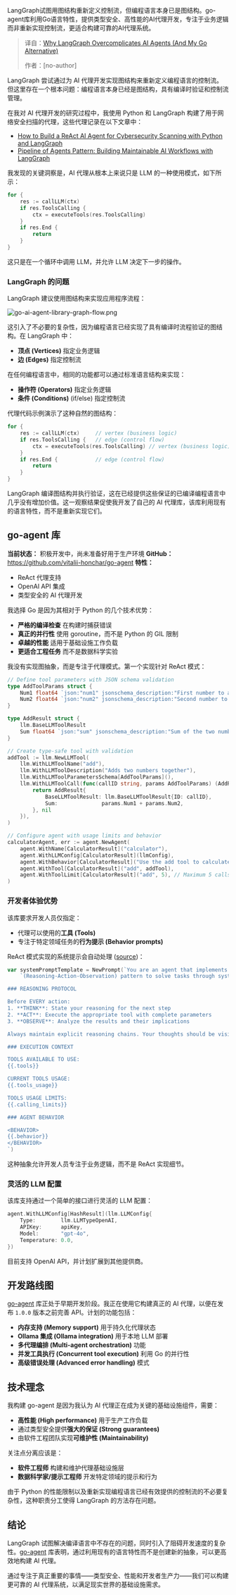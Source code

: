 <!--
title: LangGraph 徒增复杂性？我的Go语言Agent方案更胜一筹
cover: https://vitaliihonchar.com/blog/go-ai-agent-library/go-ai-agent-library.jpg
summary: LangGraph试图用图结构重新定义控制流，但编程语言本身已是图结构。go-agent库利用Go语言特性，提供类型安全、高性能的AI代理开发，专注于业务逻辑而非重新实现控制流，更适合构建可靠的AI代理系统。
-->

LangGraph试图用图结构重新定义控制流，但编程语言本身已是图结构。go-agent库利用Go语言特性，提供类型安全、高性能的AI代理开发，专注于业务逻辑而非重新实现控制流，更适合构建可靠的AI代理系统。

> 译自：[Why LangGraph Overcomplicates AI Agents (And My Go Alternative)](https://vitaliihonchar.com/insights/go-ai-agent-library)
> 
> 作者：[no-author]

LangGraph 尝试通过为 AI 代理开发实现图结构来重新定义编程语言的控制流。但这里存在一个根本问题：编程语言本身已经是图结构，具有编译时验证和控制流管理。

在我对 AI 代理开发的研究过程中，我使用 Python 和 LangGraph 构建了用于网络安全扫描的代理，这些代理记录在以下文章中：

- [How to Build a ReAct AI Agent for Cybersecurity Scanning with Python and LangGraph](https://vitaliihonchar.com/insights/how-to-build-react-agent)
- [Pipeline of Agents Pattern: Building Maintainable AI Workflows with LangGraph](https://vitaliihonchar.com/insights/how-to-build-pipeline-of-agents)

我发现的关键洞察是，AI 代理从根本上来说只是 LLM 的一种使用模式，如下所示：


```go
for {
    res := callLLM(ctx)
    if res.ToolsCalling {
        ctx = executeTools(res.ToolsCalling)
    }
    if res.End {
        return
    }
}
```

这只是在一个循环中调用 LLM，并允许 LLM 决定下一步的操作。

### LangGraph 的问题

LangGraph 建议使用图结构来实现应用程序流程：

![go-ai-agent-library-graph-flow.png](https://vitaliihonchar.com/_next/image?url=%2Fblog%2Fgo-ai-agent-library%2Fgo-ai-agent-library-graph-flow.png&w=640&q=75)

这引入了不必要的复杂性，因为编程语言已经实现了具有编译时流程验证的图结构。在 LangGraph 中：

* **顶点 (Vertices)** 指定业务逻辑
* **边 (Edges)** 指定控制流

在任何编程语言中，相同的功能都可以通过标准语言结构来实现：

* **操作符 (Operators)** 指定业务逻辑
* **条件 (Conditions)** (if/else) 指定控制流

代理代码示例演示了这种自然的图结构：

```go
for {
    res := callLLM(ctx)     // vertex (business logic)
    if res.ToolsCalling {   // edge (control flow)
        ctx = executeTools(res.ToolsCalling) // vertex (business logic)
    }
    if res.End {            // edge (control flow)
        return
    }
}
```

LangGraph 编译图结构并执行验证，这在已经提供这些保证的已编译编程语言中几乎没有增加价值。这一观察结果促使我开发了自己的 AI 代理库，该库利用现有的语言特性，而不是重新实现它们。

## go-agent 库

**当前状态：** 积极开发中，尚未准备好用于生产环境
**GitHub：** <https://github.com/vitalii-honchar/go-agent>
**特性：**

* ReAct 代理支持
* OpenAI API 集成
* 类型安全的 AI 代理开发

我选择 Go 是因为其相对于 Python 的几个技术优势：

* **严格的编译检查** 在构建时捕获错误
* **真正的并行性** 使用 goroutine，而不是 Python 的 GIL 限制
* **卓越的性能** 适用于基础设施工作负载
* **更适合工程任务** 而不是数据科学实验

我没有实现图抽象，而是专注于代理模式。第一个实现针对 ReAct 模式：

```go
// Define tool parameters with JSON schema validation
type AddToolParams struct {
    Num1 float64 `json:"num1" jsonschema_description:"First number to add"`
    Num2 float64 `json:"num2" jsonschema_description:"Second number to add"`
}

type AddResult struct {
    llm.BaseLLMToolResult
    Sum float64 `json:"sum" jsonschema_description:"Sum of the two numbers"`
}

// Create type-safe tool with validation
addTool := llm.NewLLMTool(
    llm.WithLLMToolName("add"),
    llm.WithLLMToolDescription("Adds two numbers together"),
    llm.WithLLMToolParametersSchema[AddToolParams](),
    llm.WithLLMToolCall(func(callID string, params AddToolParams) (AddResult, error) {
        return AddResult{
            BaseLLMToolResult: llm.BaseLLMToolResult{ID: callID},
            Sum:              params.Num1 + params.Num2,
        }, nil
    }),
)

// Configure agent with usage limits and behavior
calculatorAgent, err := agent.NewAgent(
    agent.WithName[CalculatorResult]("calculator"),
    agent.WithLLMConfig[CalculatorResult](llmConfig),
    agent.WithBehavior[CalculatorResult]("Use the add tool to calculate sums. Do not calculate manually."),
    agent.WithTool[CalculatorResult]("add", addTool),
    agent.WithToolLimit[CalculatorResult]("add", 5), // Maximum 5 calls
)
```

### 开发者体验优势

该库要求开发人员仅指定：

* 代理可以使用的**工具 (Tools)**
* 专注于特定领域任务的**行为提示 (Behavior prompts)**

ReAct 模式实现的系统提示会自动处理 ([source](https://github.com/vitalii-honchar/go-agent/blob/main/pkg/goagent/agent/agent.go#L33C1-L61C3))：


```go
var systemPromptTemplate = NewPrompt(`You are an agent that implements the ReAct ` +
    `(Reasoning-Action-Observation) pattern to solve tasks through systematic thinking and tool usage.

### REASONING PROTOCOL

Before EVERY action:
1. **THINK**: State your reasoning for the next step
2. **ACT**: Execute the appropriate tool with complete parameters
3. **OBSERVE**: Analyze the results and their implications

Always maintain explicit reasoning chains. Your thoughts should be visible and logical.

### EXECUTION CONTEXT

TOOLS AVAILABLE TO USE:
{{.tools}}

CURRENT TOOLS USAGE:
{{.tools_usage}}

TOOLS USAGE LIMITS:
{{.calling_limits}}

### AGENT BEHAVIOR

<BEHAVIOR>
{{.behavior}}
</BEHAVIOR>
`)
```

这种抽象允许开发人员专注于业务逻辑，而不是 ReAct 实现细节。

### 灵活的 LLM 配置

该库支持通过一个简单的接口进行灵活的 LLM 配置：


```go
agent.WithLLMConfig[HashResult](llm.LLMConfig{
    Type:        llm.LLMTypeOpenAI,
    APIKey:      apiKey,
    Model:       "gpt-4o",
    Temperature: 0.0,
})
```

目前支持 OpenAI API，并计划扩展到其他提供商。

## 开发路线图

[go-agent](https://github.com/vitalii-honchar/go-agent/tree/main) 库正处于早期开发阶段。我正在使用它构建真正的 AI 代理，以便在发布 `1.0.0` 版本之前完善 API。计划的功能包括：

* **内存支持 (Memory support)** 用于持久化代理状态
* **Ollama 集成 (Ollama integration)** 用于本地 LLM 部署
* **多代理编排 (Multi-agent orchestration)** 功能
* **并发工具执行 (Concurrent tool execution)** 利用 Go 的并行性
* **高级错误处理 (Advanced error handling)** 模式

## 技术理念

我构建 go-agent 是因为我认为 AI 代理正在成为关键的基础设施组件，需要：

* **高性能 (High performance)** 用于生产工作负载
* 通过类型安全提供**强大的保证 (Strong guarantees)**
* 由软件工程团队实现**可维护性 (Maintainability)**

关注点分离应该是：

* **软件工程师** 构建和维护代理基础设施层
* **数据科学家/提示工程师** 开发特定领域的提示和行为

由于 Python 的性能限制以及重新实现编程语言已经有效提供的控制流的不必要复杂性，这种职责分工使得 LangGraph 的方法存在问题。

## 结论

LangGraph 试图解决编译语言中不存在的问题，同时引入了阻碍开发速度的复杂性。[go-agent](https://github.com/vitalii-honchar/go-agent) 库表明，通过利用现有的语言特性而不是创建新的抽象，可以更高效地构建 AI 代理。

通过专注于真正重要的事情——类型安全、性能和开发者生产力——我们可以构建更可靠的 AI 代理系统，以满足现实世界的基础设施需求。